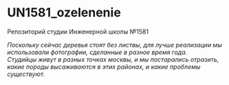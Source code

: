 # UN1581_ozelenenie
Репозиторий студии Инженерной школы №1581 

*Поскольку сейчас деревья стоят без листвы, для лучше реализации мы использовали фотографии, сделанные в разное время года.*  
*Студийцы живут в разных точках москвы, и мы постарались отразить, какие породы высаживаются в этих районах, и какие проблемы существуют.*
